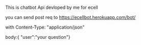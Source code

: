 This is chatbot Api devloped by me for ecell

you can send post req to    https://ecellbot.herokuapp.com/bot/

with Content-Type: "application/json"

body:{ "user":"your question"}
